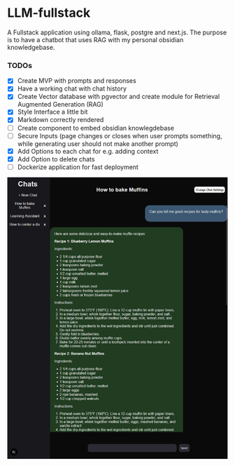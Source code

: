 # LLM-fullstack
A Fullstack application using ollama, flask, postgre and next.js. The purpose is to have a chatbot that uses RAG with my personal obsidian knowledgebase. 

### TODOs
- [x] Create MVP with prompts and responses
- [x] Have a working chat with chat history
- [x] Create Vector database with pgvector and create module for Retrieval Augmented Generation (RAG)
- [x] Style Interface a little bit
- [X] Markdown correctly rendered
- [ ] Create component to embed obsidian knowlegdebase
- [ ] Secure Inputs (page changes or closes when user prompts something, while generating user should not make another prompt)
- [X] Add Options to each chat for e.g. adding context
- [X] Add Option to delete chats
- [ ] Dockerize application for fast deployment

![Example Image of the Chat with a LLM agent.](/ExampleChat.png)
